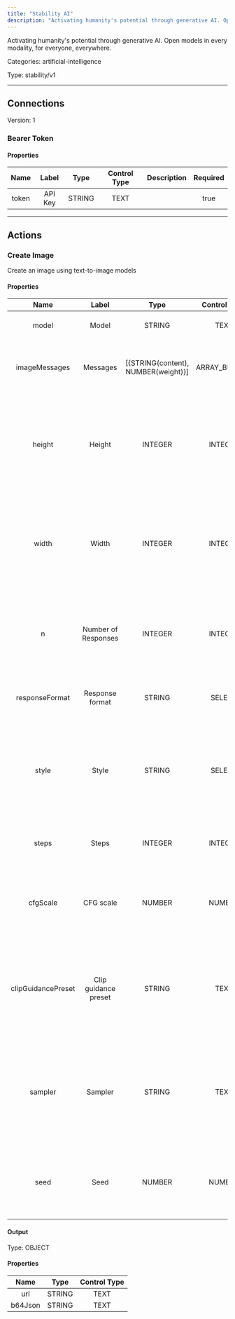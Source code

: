 ```yaml
---
title: "Stability AI"
description: "Activating humanity's potential through generative AI. Open models in every modality, for everyone, everywhere."
---
```


Activating humanity's potential through generative AI. Open models in every modality, for everyone, everywhere.


Categories: artificial-intelligence


Type: stability/v1

<hr />



## Connections

Version: 1


### Bearer Token

#### Properties

|      Name       |      Label     |     Type     |     Control Type     |     Description     |     Required        |
|:--------------:|:--------------:|:------------:|:--------------------:|:-------------------:|:-------------------:|
| token | API Key | STRING | TEXT  |  | true  |





<hr />



## Actions


### Create Image
Create an image using text-to-image models

#### Properties

|      Name       |      Label     |     Type     |     Control Type     |     Description     |     Required        |
|:--------------:|:--------------:|:------------:|:--------------------:|:-------------------:|:-------------------:|
| model | Model | STRING | TEXT  |  The model to use for image generation.  |  false  |
| imageMessages | Messages | [{STRING\(content), NUMBER\(weight)}] | ARRAY_BUILDER  |  A list of messages comprising the conversation so far.  |  true  |
| height | Height | INTEGER | INTEGER  |  Height of the image to generate, in pixels, in an increment divisible by 64. Engine-specific dimension validation applies.  |  true  |
| width | Width | INTEGER | INTEGER  |  Width of the image to generate, in pixels, in an increment divisible by 64. Engine-specific dimension validation applies.  |  true  |
| n | Number of Responses | INTEGER | INTEGER  |  The number of images to generate. Must be between 1 and 10. For dall-e-3, only n=1 is supported..  |  null  |
| responseFormat | Response format | STRING | SELECT  |  The format in which the generated images are returned.  |  null  |
| style | Style | STRING | SELECT  |  Pass in a style preset to guide the image model towards a particular style. This list of style presets is subject to change.  |  null  |
| steps | Steps | INTEGER | INTEGER  |  Number of diffusion steps to run. Valid range: 10 to 50.  |  null  |
| cfgScale | CFG scale | NUMBER | NUMBER  |  The strictness level of the diffusion process adherence to the prompt text. Range: 0 to 35.  |  null  |
| clipGuidancePreset | Clip guidance preset | STRING | TEXT  |  Pass in a style preset to guide the image model towards a particular style. This list of style presets is subject to change.  |  null  |
| sampler | Sampler | STRING | TEXT  |  Which sampler to use for the diffusion process. If this value is omitted, an appropriate sampler will be automatically selected.  |  null  |
| seed | Seed | NUMBER | NUMBER  |  Random noise seed (omit this option or use 0 for a random seed). Valid range: 0 to 4294967295.  |  null  |


#### Output



Type: OBJECT


#### Properties

|     Name     |     Type     |     Control Type     |
|:------------:|:------------:|:--------------------:|
| url | STRING | TEXT  |
| b64Json | STRING | TEXT  |








